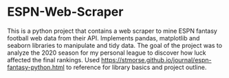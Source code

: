 # ESPN-Web-Scraper

This is a python project that contains a  web scraper to mine ESPN fantasy football web data from their API. Implements pandas, matplotlib and seaborn libraries to manipulate and tidy data. The goal of the project was to analyze the 2020 season for my personal league to discover how luck affected the final rankings. Used https://stmorse.github.io/journal/espn-fantasy-python.html to reference for library basics and project outline.
